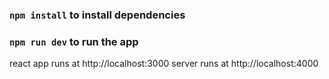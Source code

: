 ### `npm install` to install dependencies
### `npm run dev` to run the app

react app runs at http://localhost:3000
server runs at http://localhost:4000

